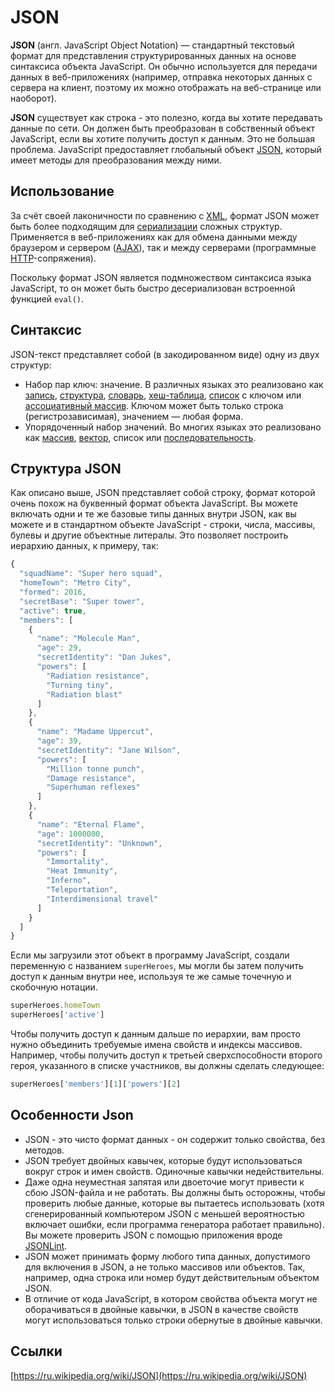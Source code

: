 # JSON

**JSON** \(англ. JavaScript Object Notation\) — стандартный текстовый формат для представления структурированных данных на основе синтаксиса объекта JavaScript. Он обычно используется для передачи данных в веб-приложениях \(например, отправка некоторых данных с сервера на клиент, поэтому их можно отображать на веб-странице или наоборот\).

 **JSON** существует как строка - это полезно, когда вы хотите передавать данные по сети. Он должен быть преобразован в собственный объект JavaScript, если вы хотите получить доступ к данным. Это не большая проблема. JavaScript предоставляет глобальный объект [JSON](https://developer.mozilla.org/ru/docs/Web/JavaScript/Reference/Global_Objects/JSON), который имеет методы для преобразования между ними.

## Использование

За счёт своей лаконичности по сравнению с [XML](https://ru.wikipedia.org/wiki/XML), формат JSON может быть более подходящим для [сериализации](https://ru.wikipedia.org/wiki/%D0%A1%D0%B5%D1%80%D0%B8%D0%B0%D0%BB%D0%B8%D0%B7%D0%B0%D1%86%D0%B8%D1%8F) сложных структур. Применяется в веб-приложениях как для обмена данными между браузером и сервером \([AJAX](https://ru.wikipedia.org/wiki/AJAX)\), так и между серверами \(программные [HTTP](https://ru.wikipedia.org/wiki/HTTP)-сопряжения\).

Поскольку формат JSON является подмножеством синтаксиса языка JavaScript, то он может быть быстро десериализован встроенной функцией `eval()`.

## Синтаксис

JSON-текст представляет собой \(в закодированном виде\) одну из двух структур:

* Набор пар ключ: значение. В различных языках это реализовано как [запись](https://ru.wikipedia.org/wiki/%D0%97%D0%B0%D0%BF%D0%B8%D1%81%D1%8C_%28%D1%82%D0%B8%D0%BF_%D0%B4%D0%B0%D0%BD%D0%BD%D1%8B%D1%85%29), [структура](https://ru.wikipedia.org/wiki/%D0%A1%D1%82%D1%80%D1%83%D0%BA%D1%82%D1%83%D1%80%D0%B0_%D0%B4%D0%B0%D0%BD%D0%BD%D1%8B%D1%85), [словарь](https://ru.wikipedia.org/wiki/%D0%90%D1%81%D1%81%D0%BE%D1%86%D0%B8%D0%B0%D1%82%D0%B8%D0%B2%D0%BD%D1%8B%D0%B9_%D0%BC%D0%B0%D1%81%D1%81%D0%B8%D0%B2), [хеш-таблица](https://ru.wikipedia.org/wiki/%D0%A5%D0%B5%D1%88-%D1%82%D0%B0%D0%B1%D0%BB%D0%B8%D1%86%D0%B0), [список](https://ru.wikipedia.org/wiki/%D0%A1%D0%BF%D0%B8%D1%81%D0%BE%D0%BA_%28%D0%B8%D0%BD%D1%84%D0%BE%D1%80%D0%BC%D0%B0%D1%82%D0%B8%D0%BA%D0%B0%29) с ключом или [ассоциативный массив](https://ru.wikipedia.org/wiki/%D0%90%D1%81%D1%81%D0%BE%D1%86%D0%B8%D0%B0%D1%82%D0%B8%D0%B2%D0%BD%D1%8B%D0%B9_%D0%BC%D0%B0%D1%81%D1%81%D0%B8%D0%B2). Ключом может быть только строка \(регистрозависимая\), значением — любая форма.
* Упорядоченный набор значений. Во многих языках это реализовано как [массив](https://ru.wikipedia.org/wiki/%D0%9C%D0%B0%D1%81%D1%81%D0%B8%D0%B2_%28%D0%BF%D1%80%D0%BE%D0%B3%D1%80%D0%B0%D0%BC%D0%BC%D0%B8%D1%80%D0%BE%D0%B2%D0%B0%D0%BD%D0%B8%D0%B5%29), [вектор](https://ru.wikipedia.org/wiki/%D0%98%D0%BD%D0%B4%D0%B5%D0%BA%D1%81%D0%BD%D1%8B%D0%B9_%D0%BC%D0%B0%D1%81%D1%81%D0%B8%D0%B2), список или [последовательность](https://ru.wikipedia.org/wiki/%D0%9F%D0%BE%D1%81%D0%BB%D0%B5%D0%B4%D0%BE%D0%B2%D0%B0%D1%82%D0%B5%D0%BB%D1%8C%D0%BD%D0%BE%D1%81%D1%82%D1%8C).

## Структура JSON

Как описано выше, JSON представляет собой строку, формат которой очень похож на буквенный формат объекта JavaScript. Вы можете включать одни и те же базовые типы данных внутри JSON, как вы можете и в стандартном объекте JavaScript - строки, числа, массивы, булевы и другие объектные литералы. Это позволяет построить иерархию данных, к примеру, так:

```javascript
{
  "squadName": "Super hero squad",
  "homeTown": "Metro City",
  "formed": 2016,
  "secretBase": "Super tower",
  "active": true,
  "members": [
    {
      "name": "Molecule Man",
      "age": 29,
      "secretIdentity": "Dan Jukes",
      "powers": [
        "Radiation resistance",
        "Turning tiny",
        "Radiation blast"
      ]
    },
    {
      "name": "Madame Uppercut",
      "age": 39,
      "secretIdentity": "Jane Wilson",
      "powers": [
        "Million tonne punch",
        "Damage resistance",
        "Superhuman reflexes"
      ]
    },
    {
      "name": "Eternal Flame",
      "age": 1000000,
      "secretIdentity": "Unknown",
      "powers": [
        "Immortality",
        "Heat Immunity",
        "Inferno",
        "Teleportation",
        "Interdimensional travel"
      ]
    }
  ]
}
```

 Если мы загрузили этот объект в программу JavaScript, создали переменную с названием `superHeroes`, мы могли бы затем получить доступ к данным внутри нее, используя те же самые точечную и скобочную нотации.

```javascript
superHeroes.homeTown
superHeroes['active']
```

Чтобы получить доступ к данным дальше по иерархии, вам просто нужно объединить требуемые имена свойств и индексы массивов. Например, чтобы получить доступ к третьей сверхспособности второго героя, указанного в списке участников, вы должны сделать следующее:

```javascript
superHeroes['members'][1]['powers'][2]
```

## Особенности Json

* JSON - это чисто формат данных - он содержит только свойства, без методов.
* JSON требует двойных кавычек, которые будут использоваться вокруг строк и имен свойств. Одиночные кавычки недействительны.
* Даже одна неуместная запятая или двоеточие могут привести к сбою JSON-файла и не работать. Вы должны быть осторожны, чтобы проверить любые данные, которые вы пытаетесь использовать \(хотя сгенерированный компьютером JSON с меньшей вероятностью включает ошибки, если программа генератора работает правильно\). Вы можете проверить JSON с помощью приложения вроде [JSONLint](http://jsonlint.com/).
* JSON может принимать форму любого типа данных, допустимого для включения в JSON, а не только массивов или объектов. Так, например, одна строка или номер будут действительным объектом JSON.
* В отличие от кода JavaScript, в котором свойства объекта могут не оборачиваться в двойные кавычки, в JSON в качестве свойств могут использоваться только строки обернутые в двойные кавычки.

## Ссылки

[https://ru.wikipedia.org/wiki/JSON](https://ru.wikipedia.org/wiki/JSON)

